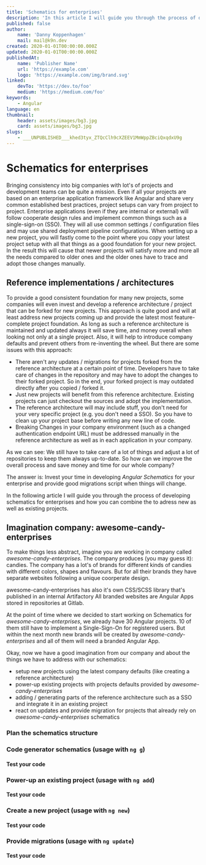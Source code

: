 ```yaml
---
title: 'Schematics for enterprises'
description: 'In this article I will guide you through the process of developing schematics for enterprises and how you can combine the to adress new as well as existing projects and power them up'
published: false
author:
    name: 'Danny Koppenhagen'
    mail: mail@k9n.dev
created: 2020-01-01T00:00:00.000Z
updated: 2020-01-01T00:00:00.000Z
publishedAt:
    name: 'Publisher Name'
    url: 'https://example.com'
    logo: 'https://example.com/img/brand.svg'
linked:
    devTo: 'https://dev.to/foo'
    medium: 'https://medium.com/foo'
keywords:
    - Angular
language: en
thumbnail:
    header: assets/images/bg3.jpg
    card: assets/images/bg3.jpg
slugs:
    - ___UNPUBLISHED___khed3tyx_ZTQcClh9cXZEEV1MmWppZBciQxqdxU9g
---
```


# Schematics for enterprises

Bringing consistency into big companies with lot's of projects and development teams can be quite a mission.
Even if all your projects are based on an enterprise application framework like Angular and share very common established best practices, project setups can vary from project to project.
Enterprise applications (even if they are internal or external) will follow cooperate design rules and implement common things such as a single-sign-on (SSO).
They will all use common settings / configuration files and may use shared deployment pipeline configurations.
When setting up a new project, you will fastly come to the point where you copy your latest project setup with all that things as a good foundation for your new project.
In the result this will cause that newer projects will satisfy more and more all the needs compared to older ones and the older ones have to trace and adopt those changes manually.

## Reference implementations / architectures

To provide a good consistent foundation for many new projects, some companies will even invest and develop a reference architecture / project that can be forked for new projects.
This approach is quite good and will at least address new projects coming up and provide the latest most feature-complete project foundation.
As long as such a reference architecture is maintained and updated always it will save time, and money overall when looking not only at a single project.
Also, it will help to introduce company defaults and prevent others from re-inventing the wheel.
But there are some issues with this approach:

- There aren't any updates / migrations for projects forked from the reference architecture at a certain point of time.
  Developers have to take care of changes in the repository and may have to adopt the changes to their forked project.
  So in the end, your forked project is may outdated directly after you copied / forked it.
- Just new projects will benefit from this reference architecture.
  Existing projects can just checkout the sources and adopt the implementation.
- The reference architecture will may include stuff, you don't need for your very specific project (e.g. you don't need a SSO).
  So you have to clean up your project base before writing any new line of code.
- Breaking Changes in your company environment (such as a changed authentication endpoint URL) must be addressed manually in the reference architecture as well as in each application in your company.

As we can see: We still have to take care of a lot of things and adjust a lot of repositories to keep them always up-to-date.
So how can we improve the overall process and save money and time for our whole company?

The answer is: Invest your time in developing _Angular Schematics_ for your enterprise and provide good migrations script when things will change.

In the following article I will guide you through the process of developing schematics for enterprises and how you can combine the to adress new as well as existing projects.

## Imagination company: awesome-candy-enterprises

To make things less abstract, imagine you are working in company called _awesome-candy-enterprises_.
The company produces (you may guess it): candies.
The company has a lot's of brands for different kinds of candies with different colors, shapes and flavours.
But for all their brands they have separate websites following a unique coorperate design.

awesome-candy-enterprises has also it's own CSS/SCSS library that's published in an internal Artifactory
All branded websites are Angular Apps stored in repositories at Gitlab.

At the point of time where we decided to start working on Schematics for _awesome-candy-enterprises_, we already have 30 Angular projects.
10 of them still have to implement a Single-Sign-On for registered users.
But within the next month new brands will be created by _awesome-candy-enterprises_ and all of them will need a branded Angular App.

Okay, now we have a good imagination from our company and about the things we have to address with our schematics:

- setup new projects using the latest company defaults (like creating a reference architecture)
- power-up existing projects with projects defaults provided by _awesome-candy-enterprises_
- adding / generating parts of the reference architecture such as a SSO and integrate it in an existing project
- react on updates and provide migration for projects that already rely on _awesome-candy-enterprises_ schematics

### Plan the schematics structure

<!-- TODO: add graphic with dependencies -->

### Code generator schematics (usage with `ng g`)

#### Test your code

### Power-up an existing project (usage with `ng add`)

#### Test your code

### Create a new project (usage with `ng new`)

#### Test your code

### Provide migrations (usage with `ng update`)

#### Test your code


